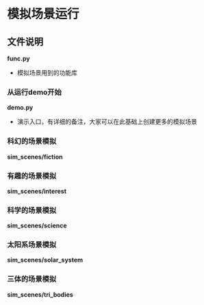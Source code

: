# 模拟场景运行

## 文件说明
**func.py**  
* 模拟场景用到的功能库

### 从运行demo开始
**demo.py**  
* 演示入口，有详细的备注，大家可以在此基础上创建更多的模拟场景


### 科幻的场景模拟
**sim_scenes/fiction**

### 有趣的场景模拟
**sim_scenes/interest**

### 科学的场景模拟
**sim_scenes/science**

### 太阳系场景模拟
**sim_scenes/solar_system**

### 三体的场景模拟
**sim_scenes/tri_bodies**

